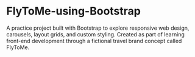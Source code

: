 # FlyToMe-using-Bootstrap
A practice project built with Bootstrap to explore responsive web design, carousels, layout grids, and custom styling. Created as part of learning front-end development through a fictional travel brand concept called FlyToMe.
